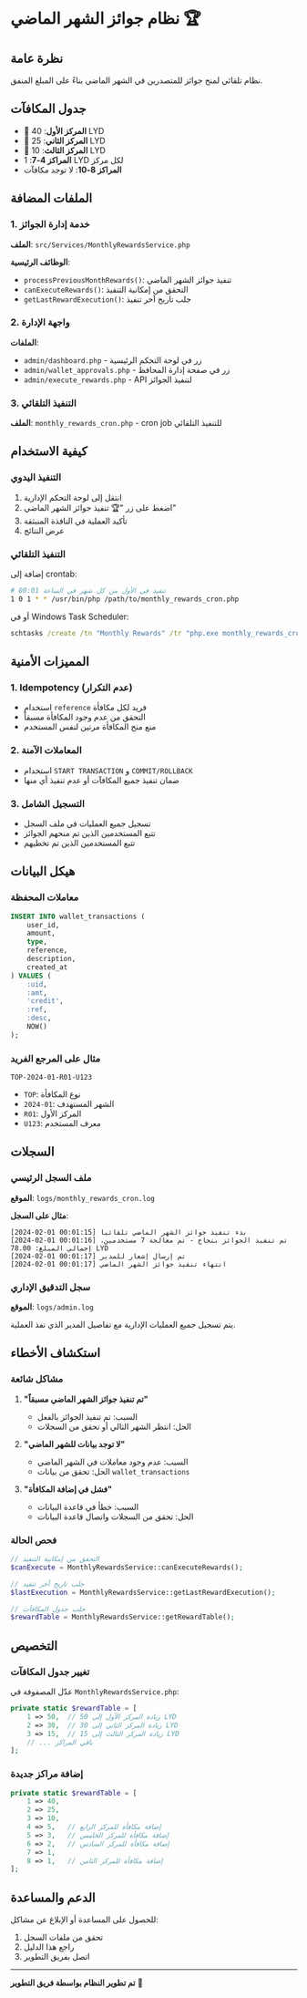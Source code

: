 # نظام جوائز الشهر الماضي 🏆

## نظرة عامة
نظام تلقائي لمنح جوائز للمتصدرين في الشهر الماضي بناءً على المبلغ المنفق.

## جدول المكافآت
- 🥇 **المركز الأول**: 40 LYD
- 🥈 **المركز الثاني**: 25 LYD  
- 🥉 **المركز الثالث**: 10 LYD
- **المراكز 4-7**: 1 LYD لكل مركز
- **المراكز 8-10**: لا توجد مكافآت

## الملفات المضافة

### 1. خدمة إدارة الجوائز
**الملف**: `src/Services/MonthlyRewardsService.php`

**الوظائف الرئيسية**:
- `processPreviousMonthRewards()`: تنفيذ جوائز الشهر الماضي
- `canExecuteRewards()`: التحقق من إمكانية التنفيذ
- `getLastRewardExecution()`: جلب تاريخ آخر تنفيذ

### 2. واجهة الإدارة
**الملفات**: 
- `admin/dashboard.php` - زر في لوحة التحكم الرئيسية
- `admin/wallet_approvals.php` - زر في صفحة إدارة المحافظ
- `admin/execute_rewards.php` - API لتنفيذ الجوائز

### 3. التنفيذ التلقائي
**الملف**: `monthly_rewards_cron.php` - cron job للتنفيذ التلقائي

## كيفية الاستخدام

### التنفيذ اليدوي
1. انتقل إلى لوحة التحكم الإدارية
2. اضغط على زر "🏆 تنفيذ جوائز الشهر الماضي"
3. تأكيد العملية في النافذة المنبثقة
4. عرض النتائج

### التنفيذ التلقائي
إضافة إلى crontab:
```bash
# تنفيذ في الأول من كل شهر في الساعة 00:01
1 0 1 * * /usr/bin/php /path/to/monthly_rewards_cron.php
```

أو في Windows Task Scheduler:
```cmd
schtasks /create /tn "Monthly Rewards" /tr "php.exe monthly_rewards_cron.php" /sc monthly /d 1 /st 00:01
```

## المميزات الأمنية

### 1. Idempotency (عدم التكرار)
- استخدام `reference` فريد لكل مكافأة
- التحقق من عدم وجود المكافأة مسبقاً
- منع منح المكافأة مرتين لنفس المستخدم

### 2. المعاملات الآمنة
- استخدام `START TRANSACTION` و `COMMIT/ROLLBACK`
- ضمان تنفيذ جميع المكافآت أو عدم تنفيذ أي منها

### 3. التسجيل الشامل
- تسجيل جميع العمليات في ملف السجل
- تتبع المستخدمين الذين تم منحهم الجوائز
- تتبع المستخدمين الذين تم تخطيهم

## هيكل البيانات

### معاملات المحفظة
```sql
INSERT INTO wallet_transactions (
    user_id, 
    amount, 
    type, 
    reference, 
    description, 
    created_at
) VALUES (
    :uid, 
    :amt, 
    'credit', 
    :ref, 
    :desc, 
    NOW()
);
```

### مثال على المرجع الفريد
```
TOP-2024-01-R01-U123
```
- `TOP`: نوع المكافأة
- `2024-01`: الشهر المستهدف
- `R01`: المركز الأول
- `U123`: معرف المستخدم

## السجلات

### ملف السجل الرئيسي
**الموقع**: `logs/monthly_rewards_cron.log`

**مثال على السجل**:
```
[2024-02-01 00:01:15] بدء تنفيذ جوائز الشهر الماضي تلقائياً
[2024-02-01 00:01:16] تم تنفيذ الجوائز بنجاح - تم معالجة 7 مستخدمين، إجمالي المبلغ: 78.00 LYD
[2024-02-01 00:01:17] تم إرسال إشعار للمدير
[2024-02-01 00:01:17] انتهاء تنفيذ جوائز الشهر الماضي
```

### سجل التدقيق الإداري
**الموقع**: `logs/admin.log`

يتم تسجيل جميع العمليات الإدارية مع تفاصيل المدير الذي نفذ العملية.

## استكشاف الأخطاء

### مشاكل شائعة

1. **"تم تنفيذ جوائز الشهر الماضي مسبقاً"**
   - السبب: تم تنفيذ الجوائز بالفعل
   - الحل: انتظر الشهر التالي أو تحقق من السجلات

2. **"لا توجد بيانات للشهر الماضي"**
   - السبب: عدم وجود معاملات في الشهر الماضي
   - الحل: تحقق من بيانات `wallet_transactions`

3. **"فشل في إضافة المكافأة"**
   - السبب: خطأ في قاعدة البيانات
   - الحل: تحقق من السجلات واتصال قاعدة البيانات

### فحص الحالة
```php
// التحقق من إمكانية التنفيذ
$canExecute = MonthlyRewardsService::canExecuteRewards();

// جلب تاريخ آخر تنفيذ
$lastExecution = MonthlyRewardsService::getLastRewardExecution();

// جلب جدول المكافآت
$rewardTable = MonthlyRewardsService::getRewardTable();
```

## التخصيص

### تغيير جدول المكافآت
عدّل المصفوفة في `MonthlyRewardsService.php`:
```php
private static $rewardTable = [
    1 => 50,  // زيادة المركز الأول إلى 50 LYD
    2 => 30,  // زيادة المركز الثاني إلى 30 LYD
    3 => 15,  // زيادة المركز الثالث إلى 15 LYD
    // ... باقي المراكز
];
```

### إضافة مراكز جديدة
```php
private static $rewardTable = [
    1 => 40,
    2 => 25,
    3 => 10,
    4 => 5,   // إضافة مكافأة للمركز الرابع
    5 => 3,   // إضافة مكافأة للمركز الخامس
    6 => 2,   // إضافة مكافأة للمركز السادس
    7 => 1,
    8 => 1,   // إضافة مكافأة للمركز الثامن
];
```

## الدعم والمساعدة

للحصول على المساعدة أو الإبلاغ عن مشاكل:
1. تحقق من ملفات السجل
2. راجع هذا الدليل
3. اتصل بفريق التطوير

---
**تم تطوير النظام بواسطة فريق التطوير** 🚀

